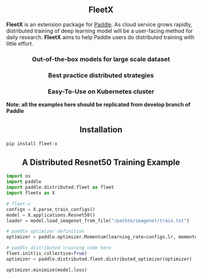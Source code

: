 
<h2 align="center">FleetX</h2>

**FleetX** is an extension package for [Paddle](https://github.com/PaddlePaddle/Paddle). As cloud service grows rapidly, distributed training of deep learning model will be a user-facing method for daily research. **FleetX** aims to help Paddle users do distributed training with little effort.
<h3 align="center">Out-of-the-box models for large scale dataset</h3>
<h3 align="center">Best practice distributed strategies</h3>
<h3 align="center">Easy-To-Use on Kubernetes cluster</h3>

**Note: all the examples here should be replicated from develop branch of Paddle**

<h2 align="center">Installation</h2>

``` bash
pip install fleet-x
```

<h2 align="center">A Distributed Resnet50 Training Example</h2>

``` python
import os
import paddle
import paddle.distributed.fleet as fleet
import fleetx as X

# fleet-x
configs = X.parse_train_configs()
model = X.applications.Resnet50()
loader = model.load_imagenet_from_file("/pathto/imagenet/train.txt")

# paddle optimizer definition
optimizer = paddle.optimizer.Momentum(learning_rate=configs.lr, momentum=configs.momentum)

# paddle distributed training code here
fleet.init(is_collective=True)
optimizer = paddle.distributed.fleet.distributed_optimizer(optimizer)

optimizer.minimize(model.loss)

```
